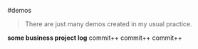 #demos
>There are just many demos created in my usual practice.

**some business project log**
commit++
commit++
commit++